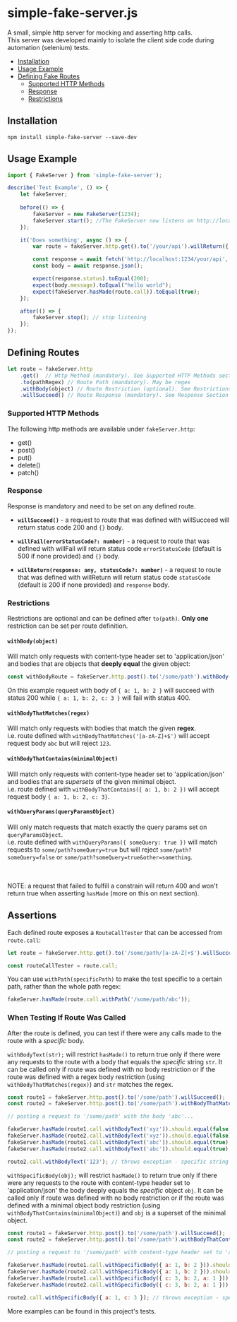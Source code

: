 # simple-fake-server.js
A small, simple http server for mocking and asserting http calls.  
This server was developed mainly to isolate the client side code during automation (selenium) tests.  

+ [Installation](#installation)
+ [Usage Example](#usage-example)
+ [Defining Fake Routes](#defining-routes)
    + [Supported HTTP Methods](#supported-http-methods)
    + [Response](#response)
    + [Restrictions](#restrictions)

## Installation
`npm install simple-fake-server --save-dev`

## Usage Example
```js
import { FakeServer } from 'simple-fake-server');

describe('Test Example', () => {
    let fakeServer;
    
    before(() => {
        fakeServer = new FakeServer(1234);
        fakeServer.start(); //The FakeServer now listens on http://localhost:1234
    });

    it('Does something', async () => {
        var route = fakeServer.http.get().to('/your/api').willReturn({ message: "hello world" });

        const response = await fetch('http://localhost:1234/your/api', { method: 'GET' });
        const body = await response.json();

        expect(response.status).toEqual(200);
        expect(body.message).toEqual("hello world");
        expect(fakeServer.hasMade(route.call)).toEqual(true);
    });

    after(() => {
        fakeServer.stop(); // stop listening
    });
});
```

## Defining Routes

```js
let route = fakeServer.http
    .get()  // Http Method (mandatory). See Supported HTTP Methods section.
    .to(pathRegex) // Route Path (mandatory). May be regex
    .withBody(object) // Route Restriction (optional). See Restrictions section.
    .willSucceed() // Route Response (mandatory). See Response Section
```

### Supported HTTP Methods

The following http methods are available under `fakeServer.http`:  
* get()
* post()
* put()
* delete()
* patch()

### Response

Response is mandatory and need to be set on any defined route.

* **`willSucceed()`** - a request to route that was defined with willSucceed will return status code 200 and `{}` body.

* **`willFail(errorStatusCode?: number)`** - a request to route that was defined with willFail will return status code `errorStatusCode` (default is 500 if none provided) and `{}` body.

* **`willReturn(response: any, statusCode?: number)`** - a request to route that was defined with willReturn will return status code `statusCode` (default is 200 if none provided) and `response` body.

### Restrictions

Restrictions are optional and can be defined after `to(path)`. **Only one** restriction can be set per route definition.  


#### **`withBody(object)`**
Will match only requests with content-type header set to 'application/json' and bodies that are objects that **deeply equal** the given object:

```js
const withBodyRoute = fakeServer.http.post().to('/some/path').withBody({ a: 1, b: 2 }).willSucceed();
```

  On this example request with body of `{ a: 1, b: 2 }` will succeed with status 200 while `{ a: 1, b: 2, c: 3 }` will fail with status 400.

#### **`withBodyThatMatches(regex)`** 
Will match only requests with bodies that match the given **regex**.  
i.e. route defined with `withBodyThatMatches('[a-zA-Z]+$')` will accept request body `abc` but will reject `123`.

#### **`withBodyThatContains(minimalObject)`** 
Will match only requests with content-type header set to 'application/json' and bodies that are *supersets* of the given minimal object.  
i.e. route defined with `withBodyThatContains({ a: 1, b: 2 })` will accept request body `{ a: 1, b: 2, c: 3}`.

#### **`withQueryParams(queryParamsObject)`** 
Will only match requests that match exactly the query params set on `queryParamsObject`.  
i.e. route defined with `withQueryParams({ someQuery: true })` will match requests to `some/path?someQuery=true` but will reject `some/path?someQuery=false` or `some/path?someQuery=true&other=something`.

<br/><br/>
NOTE: a request that failed to fulfill a constrain will return 400 and won't return true when asserting `hasMade` (more on this on next section).

## Assertions

Each defined route exposes a `RouteCallTester` that can be accessed from `route.call`:

```js
let route = fakeServer.http.get().to('/some/path/[a-zA-Z]+$').willSucceed();

const routeCallTester = route.call;
```
 
You can use `withPath(specificPath)` to make the test specific to a certain path, rather than the whole path regex:
```js
fakeServer.hasMade(route.call.withPath('/some/path/abc'));
```


### When Testing If Route Was Called

After the route is defined, you can test if there were any calls made to the route with a *specific* body.

`withBodyText(str);` will restrict `hasMade()` to return true only if there were any requests to the route with a body that equals the *specific* string `str`.
It can be called only if route was defined with no body restriction or if the route was defined with a regex body restriction (using `withBodyThatMatches(regex)`) and `str` matches the regex.

```js
const route1 = fakeServer.http.post().to('/some/path').willSucceed();
const route2 = fakeServer.http.post().to('/some/path').withBodyThatMatches('[a-zA-Z]+$').willSucceed();

// posting a request to '/some/path' with the body 'abc'...

fakeServer.hasMade(route1.call.withBodyText('xyz')).should.equal(false);
fakeServer.hasMade(route2.call.withBodyText('xyz')).should.equal(false);
fakeServer.hasMade(route1.call.withBodyText('abc')).should.equal(true);
fakeServer.hasMade(route2.call.withBodyText('abc')).should.equal(true);

route2.call.withBodyText('123'); // throws exception - specific string does not match the regex
```

`withSpecificBody(obj);` will restrict `hasMade()` to return true only if there were any requests to the route with content-type header set to 'application/json' the body deeply equals the *specific* object `obj`.
It can be called only if route was defined with no body restriction or if the route was defined with a minimal object body restriction (using `withBodyThatContains(minimalObject)`) and `obj` is a superset of the minimal object.

```js
const route1 = fakeServer.http.post().to('/some/path').willSucceed();
const route2 = fakeServer.http.post().to('/some/path').withBodyThatContains({ a: 1, b: 2 }).willSucceed();

// posting a request to '/some/path' with content-type header set to 'application/json' and body JSON.stringify({ a: 1, b: 2, c: 3 })...

fakeServer.hasMade(route1.call.withSpecificBody({ a: 1, b: 2 })).should.equal(false);
fakeServer.hasMade(route2.call.withSpecificBody({ a: 1, b: 2 })).should.equal(false);
fakeServer.hasMade(route1.call.withSpecificBody({ c: 3, b: 2, a: 1 })).should.equal(true);
fakeServer.hasMade(route2.call.withSpecificBody({ c: 3, b: 2, a: 1 })).should.equal(true);

route2.call.withSpecificBody({ a: 1, c: 3 }); // throws exception - specific body is not a superset of the minimal object
```

More examples can be found in this project's tests.